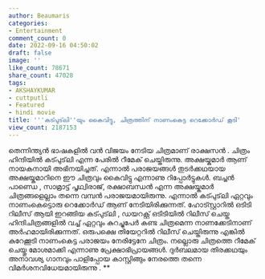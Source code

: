 ```yaml
---
author: Beaumaris
categories:
- Entertainment
comment_count: 0
date: 2022-09-16 04:50:02
draft: false
image: ''
like_count: 78671
share_count: 47028
tags:
- AKSHAYKUMAR
- cuttputli
- Featured
- hindi movie
title: '''കട്പുട്‌ലി''യും കൈവിട്ടു, ചിത്രത്തിന് നാണംകെട്ട റെക്കോർഡ് കൂടി'
view_count: 2187153
---
```


തെന്നിന്ത്യൻ ഭാഷകളിൽ വൻ വിജയം നേടിയ ചിത്രമാണ് രാക്ഷസൻ . ചിത്രം ഹിന്ദിയിൽ കട്പുട്‌ലി എന്ന പേരിൽ റീമേക് ചെയ്തിരുന്നു. അക്ഷയ്കുമാർ ആണ് നായകനായി അഭിനയിച്ചത്. എന്നാൽ പരാജയങ്ങൾ തുടർക്കഥയായ അക്ഷയ്കുമാറിനെ ഈ ചിത്രവും കൈവിട്ടു എന്നാണു റിപ്പോർട്ടുകൾ. ബച്ചൻ പാണ്ഡെ , സാമ്രാട്ട് പൃഥ്വിരാജ്, രക്ഷാബന്ധൻ എന്ന അക്ഷയ്കുമാർ ചിത്രങ്ങളെല്ലാം തന്നെ വമ്പൻ പരാജയമായിരുന്നു. എന്നാൽ കട്പുട്‌ലി ഏറ്റവും നാണംകെട്ടൊരു റെക്കോർഡ് ആണ് നേടിയിരിക്കുന്നത്. ഹോട്സ്റ്റാറിൽ ഒടിടി റിലീസ് ആയി ഇറങ്ങിയ കട്പുട്‌ലി , ഡയറക്റ്റ് ഒടിടിയിൽ റിലീസ് ചെയ്ത ഹിന്ദിചിത്രങ്ങളിൽ വച്ച് ഏറ്റവും കുറച്ചുപേർ കണ്ട ചിത്രമെന്ന നാണക്കേടിനാണ് അർഹമായിരിക്കുന്നത്. ഒരുപക്ഷെ തിയേറ്ററിൽ റിലീസ് ചെയ്തിരുന്നു എങ്കിൽ കുറേക്കൂടി നാണംകെട്ട പരാജയം നേരിട്ടേനേ ചിത്രം. നല്ലൊരു ചിത്രത്തെ റീമേക് ചെയ്തു മോശമാക്കി എന്നാണു പ്രേക്ഷാഭിപ്രായങ്ങൾ. ദുർബലമായ തിരക്കഥയും അനാവശ്യ ഗാനവും പാളിപ്പോയ കാസ്റ്റിങ്ങും നേരത്തെ തന്നെ വിമർശനവിധേയമായിരുന്നു . **